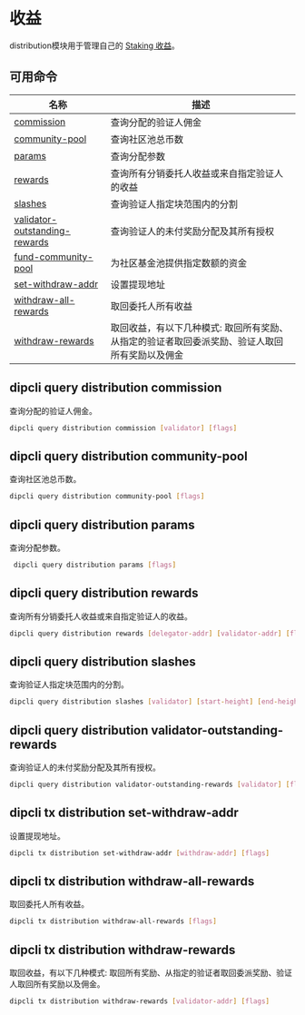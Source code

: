 # 收益

distribution模块用于管理自己的 [Staking 收益](../concepts/general-concepts.md#staking-收益)。

## 可用命令

| 名称                                                                                    | 描述                                                                                           |
| --------------------------------------------------------------------------------------- | ---------------------------------------------------------------------------------------------- |
| [commission](#dipcli-query-distribution-commission)                                       | 查询分配的验证人佣金                                                                           |
| [community-pool](#dipcli-query-distribution-community-pool)                               | 查询社区池总币数                                                                               |
| [params](#dipcli-query-distribution-params)                                               | 查询分配参数                                                                                   |
| [rewards](#dipcli-query-distribution-rewards)                                             | 查询所有分销委托人收益或来自指定验证人的收益                                                   |
| [slashes](#dipcli-query-distribution-slashes)                                             | 查询验证人指定块范围内的分割                                                                   |
| [validator-outstanding-rewards](#dipcli-query-distribution-validator-outstanding-rewards) | 查询验证人的未付奖励分配及其所有授权                                                           |
| [fund-community-pool](#dipcli-tx-distribution-fund-community-pool)                        | 为社区基金池提供指定数额的资金                                                                 |
| [set-withdraw-addr](#dipcli-tx-distribution-set-withdraw-addr)                            | 设置提现地址                                                                                   |
| [withdraw-all-rewards](#dipcli-tx-distribution-withdraw-all-rewards)                      | 取回委托人所有收益                                                                             |
| [withdraw-rewards](#dipcli-tx-distribution-withdraw-rewards)                              | 取回收益，有以下几种模式: 取回所有奖励、从指定的验证者取回委派奖励、验证人取回所有奖励以及佣金 |

## dipcli query distribution commission

查询分配的验证人佣金。

```bash
dipcli query distribution commission [validator] [flags]
```

## dipcli query distribution community-pool

查询社区池总币数。

```bash
dipcli query distribution community-pool [flags]
```

## dipcli query distribution params

查询分配参数。

```bash
 dipcli query distribution params [flags]
```

## dipcli query distribution rewards

查询所有分销委托人收益或来自指定验证人的收益。

```bash
dipcli query distribution rewards [delegator-addr] [validator-addr] [flags]
```

## dipcli query distribution slashes

查询验证人指定块范围内的分割。

```bash
dipcli query distribution slashes [validator] [start-height] [end-height] [flags]
```

## dipcli query distribution validator-outstanding-rewards

查询验证人的未付奖励分配及其所有授权。

```bash
dipcli query distribution validator-outstanding-rewards [validator] [flags]
```

## dipcli tx distribution set-withdraw-addr

设置提现地址。

```bash
dipcli tx distribution set-withdraw-addr [withdraw-addr] [flags]
```

## dipcli tx distribution withdraw-all-rewards

取回委托人所有收益。

```bash
dipcli tx distribution withdraw-all-rewards [flags]
```

## dipcli tx distribution withdraw-rewards

取回收益，有以下几种模式: 取回所有奖励、从指定的验证者取回委派奖励、验证人取回所有奖励以及佣金。

```bash
dipcli tx distribution withdraw-rewards [validator-addr] [flags]
```
